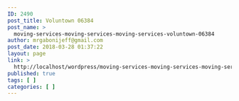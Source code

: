 ```yaml
---
ID: 2490
post_title: Voluntown 06384
post_name: >
  moving-services-moving-services-moving-services-voluntown-06384
author: mrgabonijeff@gmail.com
post_date: 2018-03-28 01:37:22
layout: page
link: >
  http://localhost/wordpress/moving-services-moving-services-moving-services-voluntown-06384/
published: true
tags: [ ]
categories: [ ]
---
```

